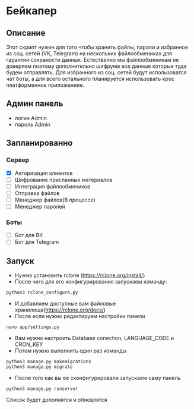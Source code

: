 # Бейкапер
## Описание
Этот скрипт нужен для того чтобы хранить файлы, пароли и избранное из соц. сетей (VK, Telegram) на нескольких файлообмениках для гарантии сохраности данных. Естественно мы файлообменикам не доверяем поэтому дополнительно шифруем все данные которые туда будем отправлять. Для избранного из соц. сетей будут использоватся чат боты, а для всего остального планируется использовать крос платформенное приложениие.

## Админ панель
- логин Admin
- пароль Admin

## Запланированно

### Сервер
- [x] Авторизация клиентов
- [ ] Шифрование присланных материалов
- [ ] Интеграция файлообмеников
- [ ] Отправка файлов
- [ ] Менеджер файлов(В процессе)
- [ ] Менеджер паролей

### Боты
- [ ] Бот для ВК
- [ ] Бот для Telegram

## Запуск
- Нужно установить rclone (https://rclone.org/install/)
- После чего для его конфигурирования запускаем команду:
```
python3 rclone_configure.py
```
- И добавляем доступные вам файловые хранилища(https://rclone.org/docs/)
- После если нужно редактируем настройки панели 
```
nano app/settings.py
```
- Вам нужно настроить Database conection, LANGUAGE_CODE и CRON_KEY
- Потом нужно выполнить один раз команды
```
python3 manage.py makemigrations
python3 manage.py migrate
```
- После того как вы ее сконфигурировали запускаем саму панель
```
python3 manage.py runserver
```

Список будет дополнятся и обновлятся